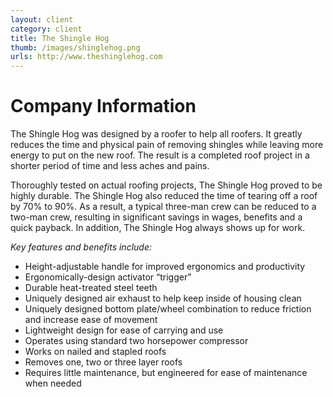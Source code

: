 ```yaml
---
layout: client
category: client
title: The Shingle Hog
thumb: /images/shinglehog.png
urls: http://www.theshinglehog.com
---
```


# Company Information

The Shingle Hog was designed by a roofer to help all roofers. It greatly reduces the time and physical pain of removing shingles while leaving more energy to put on the new roof. The result is a completed roof project in a shorter period of time and less aches and pains.

Thoroughly tested on actual roofing projects, The Shingle Hog proved to be highly durable. The Shingle Hog also reduced the time of tearing off a roof by 70% to 90%. As a result, a typical three-man crew can be reduced to a two-man crew, resulting in significant savings in wages, benefits and a quick payback. In addition, The Shingle Hog always shows up for work.

_Key features and benefits include:_

- Height-adjustable handle for improved ergonomics and productivity
- Ergonomically-design activator “trigger”
- Durable heat-treated steel teeth
- Uniquely designed air exhaust to help keep inside of housing clean
- Uniquely designed bottom plate/wheel combination to reduce friction and increase ease of movement
- Lightweight design for ease of carrying and use
- Operates using standard two horsepower compressor
- Works on nailed and stapled roofs
- Removes one, two or three layer roofs
- Requires little maintenance, but engineered for ease of maintenance when needed
